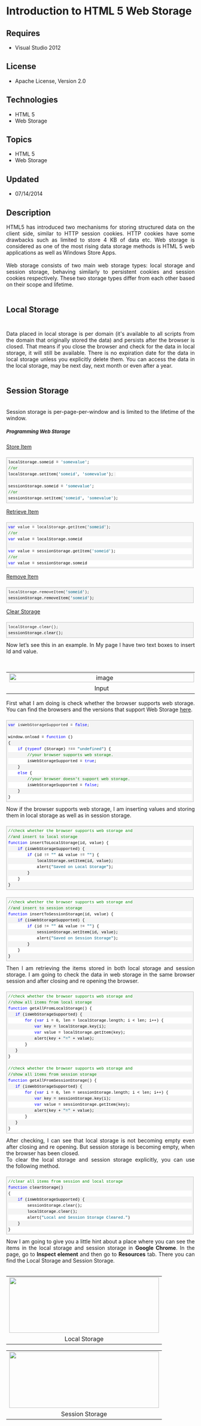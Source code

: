 # Introduction to HTML 5 Web Storage
## Requires
- Visual Studio 2012
## License
- Apache License, Version 2.0
## Technologies
- HTML 5
- Web Storage
## Topics
- HTML 5
- Web Storage
## Updated
- 07/14/2014
## Description

<div style="text-align:justify">HTML5 has introduced two mechanisms for storing structured data on the client side, similar to HTTP session cookies. HTTP cookies have some drawbacks such as limited to store 4 KB of data etc. Web storage is considered as one
 of the most rising data storage methods is HTML 5 web applications as well as Windows Store Apps.<br>
<br>
</div>
<div style="text-align:justify">Web storage consists of two main web storage types: local storage and session storage, behaving similarly to persistent cookies and session cookies respectively. These two storage types differ from each other based on their scope
 and lifetime.<br>
<br>
</div>
<h2><a name="Local_Storage"></a>Local Storage<br>
<br>
</h2>
<div style="text-align:justify">Data placed in local storage is per domain (it's available to all scripts from the domain that originally stored the data) and persists after the browser is closed. That means if you close the browser and check for the data in
 local storage, it will still be available. There is no expiration date for the data in local storage unless you&nbsp;explicitly&nbsp;delete them. You can access the data in the local storage, may be next day, next month or even after a year.<br>
<br>
</div>
<h2><a name="Session_Storage"></a>Session Storage</h2>
<div style="text-align:justify"><br>
Session storage is per-page-per-window and is limited to the lifetime of the window.</div>
<h5><a name="Programming_Web_Storage"></a><span style="font-size:small">Programming Web Storage</span></h5>
<p><span style="text-decoration:underline">Store Item</span></p>
<div id="codeSnippetWrapper" style="overflow:auto; font-size:8pt; border:1px solid silver; font-family:'Courier New',courier,monospace; padding:4px; direction:ltr; margin:20px 0px 10px; line-height:12pt; max-height:200px; width:97.5%; background-color:#f4f4f4">
<div id="codeSnippet" style="border-style:none; overflow:visible; font-size:8pt; color:black; padding:0px; direction:ltr; line-height:12pt; width:100%">
<pre style="border-style:none; overflow:visible; font-size:8pt; font-family:'Courier New',courier,monospace; padding:0px; direction:ltr; margin:0em; line-height:12pt; width:100%; background-color:white">localStorage.someid = <span style="color:#006080">'somevalue'</span>;</pre>
<pre style="border-style:none; overflow:visible; font-size:8pt; font-family:'Courier New',courier,monospace; padding:0px; direction:ltr; margin:0em; line-height:12pt; width:100%"><span style="color:green">//or</span></pre>
<pre style="border-style:none; overflow:visible; font-size:8pt; font-family:'Courier New',courier,monospace; padding:0px; direction:ltr; margin:0em; line-height:12pt; width:100%; background-color:white">localStorage.setItem(<span style="color:#006080">'someid'</span>, <span style="color:#006080">'somevalue'</span>);<span style="font-size:8pt; line-height:12pt; background-color:#f4f4f4">&nbsp;</span></pre>
<br>
<pre style="border-style:none; overflow:visible; font-size:8pt; font-family:'Courier New',courier,monospace; padding:0px; direction:ltr; margin:0em; line-height:12pt; width:100%; background-color:white">sessionStorage.someid = <span style="color:#006080">'somevalue'</span>;</pre>
<pre style="border-style:none; overflow:visible; font-size:8pt; font-family:'Courier New',courier,monospace; padding:0px; direction:ltr; margin:0em; line-height:12pt; width:100%"><span style="color:green">//or</span></pre>
<pre style="border-style:none; overflow:visible; font-size:8pt; font-family:'Courier New',courier,monospace; padding:0px; direction:ltr; margin:0em; line-height:12pt; width:100%; background-color:white">sessionStorage.setItem(<span style="color:#006080">'someid'</span>, <span style="color:#006080">'somevalue'</span>);</pre>
</div>
</div>
<p><span style="text-decoration:underline">Retrieve Item </span></p>
<div id="codeSnippetWrapper" style="overflow:auto; font-size:8pt; border:1px solid silver; font-family:'Courier New',courier,monospace; padding:4px; direction:ltr; margin:20px 0px 10px; line-height:12pt; max-height:200px; width:97.5%; background-color:#f4f4f4">
<span style="font-size:8pt; line-height:12pt; color:blue">var</span><span style="font-size:8pt; line-height:12pt; background-color:white"> value = localStorage.getItem(</span><span style="font-size:8pt; line-height:12pt; color:#006080">'someid'</span><span style="font-size:8pt; line-height:12pt; background-color:white">);</span><br>
<div id="codeSnippet" style="border-style:none; overflow:visible; font-size:8pt; color:black; padding:0px; direction:ltr; line-height:12pt; width:100%">
<pre style="border-style:none; overflow:visible; font-size:8pt; font-family:'Courier New',courier,monospace; padding:0px; direction:ltr; margin:0em; line-height:12pt; width:100%"><span style="color:green">//or</span></pre>
<pre style="border-style:none; overflow:visible; font-size:8pt; font-family:'Courier New',courier,monospace; padding:0px; direction:ltr; margin:0em; line-height:12pt; width:100%; background-color:white"><span style="color:blue">var</span> value = localStorage.someid</pre>
<br>
<pre style="border-style:none; overflow:visible; font-size:8pt; font-family:'Courier New',courier,monospace; padding:0px; direction:ltr; margin:0em; line-height:12pt; width:100%; background-color:white"><span style="color:blue">var</span> value = sessionStorage.getItem(<span style="color:#006080">'someid'</span>);</pre>
<pre style="border-style:none; overflow:visible; font-size:8pt; font-family:'Courier New',courier,monospace; padding:0px; direction:ltr; margin:0em; line-height:12pt; width:100%"><span style="color:green">//or</span></pre>
<pre style="border-style:none; overflow:visible; font-size:8pt; font-family:'Courier New',courier,monospace; padding:0px; direction:ltr; margin:0em; line-height:12pt; width:100%; background-color:white"><span style="color:blue">var</span> value = sessionStorage.someid</pre>
</div>
</div>
<p><span style="text-decoration:underline">Remove Item</span></p>
<div id="codeSnippetWrapper" style="overflow:auto; font-size:8pt; border:1px solid silver; font-family:'Courier New',courier,monospace; padding:4px; direction:ltr; margin:20px 0px 10px; line-height:12pt; max-height:200px; width:97.5%; background-color:#f4f4f4">
<span style="font-size:8pt; line-height:12pt; background-color:white">localStorage.removeItem(</span><span style="font-size:8pt; line-height:12pt; color:#006080">'someid'</span><span style="font-size:8pt; line-height:12pt; background-color:white">);</span><br>
<div id="codeSnippet" style="border-style:none; overflow:visible; font-size:8pt; color:black; padding:0px; direction:ltr; line-height:12pt; width:100%">
<pre style="border-style:none; overflow:visible; font-size:8pt; font-family:'Courier New',courier,monospace; padding:0px; direction:ltr; margin:0em; line-height:12pt; width:100%">sessionStorage.removeItem(<span style="color:#006080">'someid'</span>);</pre>
</div>
</div>
<p><span style="text-decoration:underline">Clear Storage</span></p>
<div id="codeSnippetWrapper" style="overflow:auto; font-size:8pt; border:1px solid silver; font-family:'Courier New',courier,monospace; padding:4px; direction:ltr; margin:20px 0px 10px; line-height:12pt; max-height:200px; width:97.5%; background-color:#f4f4f4">
<span style="font-size:8pt; line-height:12pt; background-color:white">localStorage.clear();</span><br>
<div id="codeSnippet" style="border-style:none; overflow:visible; font-size:8pt; color:black; padding:0px; direction:ltr; line-height:12pt; width:100%">
<pre style="border-style:none; overflow:visible; font-size:8pt; font-family:'Courier New',courier,monospace; padding:0px; direction:ltr; margin:0em; line-height:12pt; width:100%">sessionStorage.clear();</pre>
</div>
</div>
<div style="text-align:justify">Now let&rsquo;s see this in an example. In My page I have two text boxes to insert Id and value.</div>
<p>&nbsp;</p>
<table class="tr-caption-container" cellspacing="0" cellpadding="0" align="center" style="text-align:center; margin-left:auto; margin-right:auto">
<tbody>
<tr>
<td><a href="http://lh3.ggpht.com/-MMrqCLaZi1k/UYiPviPE-cI/AAAAAAAABZc/pWGl9l6zupo/s1600-h/image%25255B10%25255D.png" style="margin-left:auto; margin-right:auto"><img title="image" src="http://lh5.ggpht.com/-X_dUWtg58co/UYiPwAYIIwI/AAAAAAAABZk/E2SOpYxtvmA/image_thumb%25255B8%25255D.png?imgmax=800" alt="image" width="494" height="24" style="border-width:0px; float:none; padding-top:0px; padding-left:0px; margin-left:auto; display:block; padding-right:0px; margin-right:auto; border-style:solid"></a></td>
</tr>
<tr>
<td class="tr-caption">Input</td>
</tr>
</tbody>
</table>
<div style="text-align:justify">First what I am doing is check whether the browser supports web storage. You can find the browsers and the versions that support Web Storage&nbsp;<a href="http://www.html5rocks.com/en/features/storage" target="_blank">here</a>.</div>
<div id="codeSnippetWrapper" style="overflow:auto; font-size:8pt; border:1px solid silver; font-family:'Courier New',courier,monospace; padding:4px; direction:ltr; margin:20px 0px 10px; line-height:12pt; max-height:400px; width:97.5%; background-color:#f4f4f4">
<span style="font-size:8pt; line-height:12pt; color:blue">var</span><span style="font-size:8pt; line-height:12pt; background-color:white"> isWebStorageSupported =
</span><span style="font-size:8pt; line-height:12pt; color:blue">false</span><span style="font-size:8pt; line-height:12pt; background-color:white">;</span><span style="font-size:8pt; line-height:12pt">&nbsp;</span><br>
<div id="codeSnippet" style="border-style:none; overflow:visible; font-size:8pt; color:black; padding:0px; direction:ltr; line-height:12pt; width:100%">
<br>
<pre style="border-style:none; overflow:visible; font-size:8pt; font-family:'Courier New',courier,monospace; padding:0px; direction:ltr; margin:0em; line-height:12pt; width:100%; background-color:white">window.onload = <span style="color:blue">function</span> ()</pre>
<pre style="border-style:none; overflow:visible; font-size:8pt; font-family:'Courier New',courier,monospace; padding:0px; direction:ltr; margin:0em; line-height:12pt; width:100%">{</pre>
<pre style="border-style:none; overflow:visible; font-size:8pt; font-family:'Courier New',courier,monospace; padding:0px; direction:ltr; margin:0em; line-height:12pt; width:100%; background-color:white">    <span style="color:blue">if</span> (<span style="color:blue">typeof</span> (Storage) !== <span style="color:#006080">&quot;undefined&quot;</span>) {</pre>
<pre style="border-style:none; overflow:visible; font-size:8pt; font-family:'Courier New',courier,monospace; padding:0px; direction:ltr; margin:0em; line-height:12pt; width:100%">        <span style="color:green">//your browser supports web storage.</span></pre>
<pre style="border-style:none; overflow:visible; font-size:8pt; font-family:'Courier New',courier,monospace; padding:0px; direction:ltr; margin:0em; line-height:12pt; width:100%; background-color:white">        isWebStorageSupported = <span style="color:blue">true</span>;</pre>
<pre style="border-style:none; overflow:visible; font-size:8pt; font-family:'Courier New',courier,monospace; padding:0px; direction:ltr; margin:0em; line-height:12pt; width:100%">    }</pre>
<pre style="border-style:none; overflow:visible; font-size:8pt; font-family:'Courier New',courier,monospace; padding:0px; direction:ltr; margin:0em; line-height:12pt; width:100%; background-color:white">    <span style="color:blue">else</span> {</pre>
<pre style="border-style:none; overflow:visible; font-size:8pt; font-family:'Courier New',courier,monospace; padding:0px; direction:ltr; margin:0em; line-height:12pt; width:100%">        <span style="color:green">//your browser doesn't support web storage.</span></pre>
<pre style="border-style:none; overflow:visible; font-size:8pt; font-family:'Courier New',courier,monospace; padding:0px; direction:ltr; margin:0em; line-height:12pt; width:100%; background-color:white">        isWebStorageSupported = <span style="color:blue">false</span>;</pre>
<pre style="border-style:none; overflow:visible; font-size:8pt; font-family:'Courier New',courier,monospace; padding:0px; direction:ltr; margin:0em; line-height:12pt; width:100%">    }</pre>
<pre style="border-style:none; overflow:visible; font-size:8pt; font-family:'Courier New',courier,monospace; padding:0px; direction:ltr; margin:0em; line-height:12pt; width:100%; background-color:white">}</pre>
</div>
</div>
<div style="text-align:justify">Now if the browser supports web storage, I am inserting values and storing them in local storage as well as in session storage.</div>
<div id="codeSnippetWrapper" style="overflow:auto; font-size:8pt; border:1px solid silver; font-family:'Courier New',courier,monospace; padding:4px; direction:ltr; margin:20px 0px 10px; line-height:12pt; max-height:400px; width:97.5%; background-color:#f4f4f4">
<span style="font-size:8pt; line-height:12pt; color:green; background-color:white">//check whether the browser supports web storage and</span><br>
<div id="codeSnippet" style="border-style:none; overflow:visible; font-size:8pt; color:black; padding:0px; direction:ltr; line-height:12pt; width:100%">
<pre style="border-style:none; overflow:visible; font-size:8pt; font-family:'Courier New',courier,monospace; padding:0px; direction:ltr; margin:0em; line-height:12pt; width:100%"><span style="color:green">//and insert to local storage</span></pre>
<pre style="border-style:none; overflow:visible; font-size:8pt; font-family:'Courier New',courier,monospace; padding:0px; direction:ltr; margin:0em; line-height:12pt; width:100%; background-color:white"><span style="color:blue">function</span> insertToLocalStorage(id, value) {</pre>
<pre style="border-style:none; overflow:visible; font-size:8pt; font-family:'Courier New',courier,monospace; padding:0px; direction:ltr; margin:0em; line-height:12pt; width:100%">    <span style="color:blue">if</span> (isWebStorageSupported) {</pre>
<pre style="border-style:none; overflow:visible; font-size:8pt; font-family:'Courier New',courier,monospace; padding:0px; direction:ltr; margin:0em; line-height:12pt; width:100%; background-color:white">        <span style="color:blue">if</span> (id != <span style="color:#006080">&quot;&quot;</span> &amp;&amp; value != <span style="color:#006080">&quot;&quot;</span>) {</pre>
<pre style="border-style:none; overflow:visible; font-size:8pt; font-family:'Courier New',courier,monospace; padding:0px; direction:ltr; margin:0em; line-height:12pt; width:100%">            localStorage.setItem(id, value);</pre>
<pre style="border-style:none; overflow:visible; font-size:8pt; font-family:'Courier New',courier,monospace; padding:0px; direction:ltr; margin:0em; line-height:12pt; width:100%; background-color:white">            alert(<span style="color:#006080">&quot;Saved on Local Storage&quot;</span>);</pre>
<pre style="border-style:none; overflow:visible; font-size:8pt; font-family:'Courier New',courier,monospace; padding:0px; direction:ltr; margin:0em; line-height:12pt; width:100%">        }</pre>
<pre style="border-style:none; overflow:visible; font-size:8pt; font-family:'Courier New',courier,monospace; padding:0px; direction:ltr; margin:0em; line-height:12pt; width:100%; background-color:white">    }</pre>
<pre style="border-style:none; overflow:visible; font-size:8pt; font-family:'Courier New',courier,monospace; padding:0px; direction:ltr; margin:0em; line-height:12pt; width:100%">}</pre>
</div>
</div>
<div id="codeSnippetWrapper" style="overflow:auto; font-size:8pt; border:1px solid silver; font-family:'Courier New',courier,monospace; padding:4px; direction:ltr; margin:20px 0px 10px; line-height:12pt; max-height:400px; width:97.5%; background-color:#f4f4f4">
<span style="font-size:8pt; line-height:12pt; color:green; background-color:white">//check whether the browser supports web storage and</span><br>
<div id="codeSnippet" style="border-style:none; overflow:visible; font-size:8pt; color:black; padding:0px; direction:ltr; line-height:12pt; width:100%">
<pre style="border-style:none; overflow:visible; font-size:8pt; font-family:'Courier New',courier,monospace; padding:0px; direction:ltr; margin:0em; line-height:12pt; width:100%"><span style="color:green">//and insert to session storage</span></pre>
<pre style="border-style:none; overflow:visible; font-size:8pt; font-family:'Courier New',courier,monospace; padding:0px; direction:ltr; margin:0em; line-height:12pt; width:100%; background-color:white"><span style="color:blue">function</span> insertToSessionStorage(id, value) {</pre>
<pre style="border-style:none; overflow:visible; font-size:8pt; font-family:'Courier New',courier,monospace; padding:0px; direction:ltr; margin:0em; line-height:12pt; width:100%">    <span style="color:blue">if</span> (isWebStorageSupported) {</pre>
<pre style="border-style:none; overflow:visible; font-size:8pt; font-family:'Courier New',courier,monospace; padding:0px; direction:ltr; margin:0em; line-height:12pt; width:100%; background-color:white">        <span style="color:blue">if</span> (id != <span style="color:#006080">&quot;&quot;</span> &amp;&amp; value != <span style="color:#006080">&quot;&quot;</span>) {</pre>
<pre style="border-style:none; overflow:visible; font-size:8pt; font-family:'Courier New',courier,monospace; padding:0px; direction:ltr; margin:0em; line-height:12pt; width:100%">            sessionStorage.setItem(id, value);</pre>
<pre style="border-style:none; overflow:visible; font-size:8pt; font-family:'Courier New',courier,monospace; padding:0px; direction:ltr; margin:0em; line-height:12pt; width:100%; background-color:white">            alert(<span style="color:#006080">&quot;Saved on Session Storage&quot;</span>);</pre>
<pre style="border-style:none; overflow:visible; font-size:8pt; font-family:'Courier New',courier,monospace; padding:0px; direction:ltr; margin:0em; line-height:12pt; width:100%">        }</pre>
<pre style="border-style:none; overflow:visible; font-size:8pt; font-family:'Courier New',courier,monospace; padding:0px; direction:ltr; margin:0em; line-height:12pt; width:100%; background-color:white">    }</pre>
<pre style="border-style:none; overflow:visible; font-size:8pt; font-family:'Courier New',courier,monospace; padding:0px; direction:ltr; margin:0em; line-height:12pt; width:100%">}</pre>
</div>
</div>
<div style="text-align:justify">Then I am retrieving the items stored in both local storage and session storage. I am going to check the data in web storage in the same browser session and after closing and re opening the browser.</div>
<div id="codeSnippetWrapper" style="overflow:auto; font-size:8pt; border:1px solid silver; font-family:'Courier New',courier,monospace; padding:4px; direction:ltr; margin:20px 0px 10px; line-height:12pt; max-height:800px; width:97.5%; background-color:#f4f4f4">
<span style="font-size:8pt; line-height:12pt; color:green; background-color:white">//check whether the browser supports web storage and</span><br>
<div id="codeSnippet" style="border-style:none; overflow:visible; font-size:8pt; color:black; padding:0px; direction:ltr; line-height:12pt; width:100%">
<pre style="border-style:none; overflow:visible; font-size:8pt; font-family:'Courier New',courier,monospace; padding:0px; direction:ltr; margin:0em; line-height:12pt; width:100%"><span style="color:green">//show all items from local storage</span></pre>
<pre style="border-style:none; overflow:visible; font-size:8pt; font-family:'Courier New',courier,monospace; padding:0px; direction:ltr; margin:0em; line-height:12pt; width:100%; background-color:white"><span style="color:blue">function</span> getAllFromLocalStorage() {</pre>
<pre style="border-style:none; overflow:visible; font-size:8pt; font-family:'Courier New',courier,monospace; padding:0px; direction:ltr; margin:0em; line-height:12pt; width:100%">   <span style="color:blue">if</span> (isWebStorageSupported) {</pre>
<pre style="border-style:none; overflow:visible; font-size:8pt; font-family:'Courier New',courier,monospace; padding:0px; direction:ltr; margin:0em; line-height:12pt; width:100%; background-color:white">       <span style="color:blue">for</span> (<span style="color:blue">var</span> i = 0, len = localStorage.length; i &lt; len; i&#43;&#43;) {</pre>
<pre style="border-style:none; overflow:visible; font-size:8pt; font-family:'Courier New',courier,monospace; padding:0px; direction:ltr; margin:0em; line-height:12pt; width:100%">           <span style="color:blue">var</span> key = localStorage.key(i);</pre>
<pre style="border-style:none; overflow:visible; font-size:8pt; font-family:'Courier New',courier,monospace; padding:0px; direction:ltr; margin:0em; line-height:12pt; width:100%; background-color:white">           <span style="color:blue">var</span> value = localStorage.getItem(key);</pre>
<pre style="border-style:none; overflow:visible; font-size:8pt; font-family:'Courier New',courier,monospace; padding:0px; direction:ltr; margin:0em; line-height:12pt; width:100%">           alert(key &#43; <span style="color:#006080">&quot;=&quot;</span> &#43; value);</pre>
<pre style="border-style:none; overflow:visible; font-size:8pt; font-family:'Courier New',courier,monospace; padding:0px; direction:ltr; margin:0em; line-height:12pt; width:100%; background-color:white">       }</pre>
<pre style="border-style:none; overflow:visible; font-size:8pt; font-family:'Courier New',courier,monospace; padding:0px; direction:ltr; margin:0em; line-height:12pt; width:100%">   }</pre>
<pre style="border-style:none; overflow:visible; font-size:8pt; font-family:'Courier New',courier,monospace; padding:0px; direction:ltr; margin:0em; line-height:12pt; width:100%; background-color:white">}</pre>
<br>
<pre style="border-style:none; overflow:visible; font-size:8pt; font-family:'Courier New',courier,monospace; padding:0px; direction:ltr; margin:0em; line-height:12pt; width:100%; background-color:white"><span style="color:green">//check whether the browser supports web storage and</span></pre>
<pre style="border-style:none; overflow:visible; font-size:8pt; font-family:'Courier New',courier,monospace; padding:0px; direction:ltr; margin:0em; line-height:12pt; width:100%"><span style="color:green">//show all items from session storage</span></pre>
<pre style="border-style:none; overflow:visible; font-size:8pt; font-family:'Courier New',courier,monospace; padding:0px; direction:ltr; margin:0em; line-height:12pt; width:100%; background-color:white"><span style="color:blue">function</span> getAllFromSessionStorage() {</pre>
<pre style="border-style:none; overflow:visible; font-size:8pt; font-family:'Courier New',courier,monospace; padding:0px; direction:ltr; margin:0em; line-height:12pt; width:100%">   <span style="color:blue">if</span> (isWebStorageSupported) {</pre>
<pre style="border-style:none; overflow:visible; font-size:8pt; font-family:'Courier New',courier,monospace; padding:0px; direction:ltr; margin:0em; line-height:12pt; width:100%; background-color:white">       <span style="color:blue">for</span> (<span style="color:blue">var</span> i = 0, len = sessionStorage.length; i &lt; len; i&#43;&#43;) {</pre>
<pre style="border-style:none; overflow:visible; font-size:8pt; font-family:'Courier New',courier,monospace; padding:0px; direction:ltr; margin:0em; line-height:12pt; width:100%">           <span style="color:blue">var</span> key = sessionStorage.key(i);</pre>
<pre style="border-style:none; overflow:visible; font-size:8pt; font-family:'Courier New',courier,monospace; padding:0px; direction:ltr; margin:0em; line-height:12pt; width:100%; background-color:white">           <span style="color:blue">var</span> value = sessionStorage.getItem(key);</pre>
<pre style="border-style:none; overflow:visible; font-size:8pt; font-family:'Courier New',courier,monospace; padding:0px; direction:ltr; margin:0em; line-height:12pt; width:100%">           alert(key &#43; <span style="color:#006080">&quot;=&quot;</span> &#43; value);</pre>
<pre style="border-style:none; overflow:visible; font-size:8pt; font-family:'Courier New',courier,monospace; padding:0px; direction:ltr; margin:0em; line-height:12pt; width:100%; background-color:white">       }</pre>
<pre style="border-style:none; overflow:visible; font-size:8pt; font-family:'Courier New',courier,monospace; padding:0px; direction:ltr; margin:0em; line-height:12pt; width:100%">   }</pre>
<pre style="border-style:none; overflow:visible; font-size:8pt; font-family:'Courier New',courier,monospace; padding:0px; direction:ltr; margin:0em; line-height:12pt; width:100%; background-color:white">}</pre>
</div>
</div>
<div style="text-align:justify">After checking, I can see that local storage is not becoming empty even after closing and re opening. But session storage is becoming empty, when the browser has been closed.</div>
<div></div>
<div style="text-align:justify">To clear the local storage and session storage explicitly, you can use the&nbsp;following&nbsp;method.</div>
<div id="codeSnippetWrapper" style="overflow:auto; font-size:8pt; border:1px solid silver; font-family:'Courier New',courier,monospace; padding:4px; direction:ltr; margin:20px 0px 10px; line-height:12pt; max-height:200px; width:97.5%; background-color:#f4f4f4">
<span style="font-size:8pt; line-height:12pt; color:green; background-color:white">//clear all items from session and local storage</span><br>
<div id="codeSnippet" style="border-style:none; overflow:visible; font-size:8pt; color:black; padding:0px; direction:ltr; line-height:12pt; width:100%">
<pre style="border-style:none; overflow:visible; font-size:8pt; font-family:'Courier New',courier,monospace; padding:0px; direction:ltr; margin:0em; line-height:12pt; width:100%"><span style="color:blue">function</span> clearStorage()</pre>
<pre style="border-style:none; overflow:visible; font-size:8pt; font-family:'Courier New',courier,monospace; padding:0px; direction:ltr; margin:0em; line-height:12pt; width:100%; background-color:white">{</pre>
<pre style="border-style:none; overflow:visible; font-size:8pt; font-family:'Courier New',courier,monospace; padding:0px; direction:ltr; margin:0em; line-height:12pt; width:100%">    <span style="color:blue">if</span> (isWebStorageSupported) {</pre>
<pre style="border-style:none; overflow:visible; font-size:8pt; font-family:'Courier New',courier,monospace; padding:0px; direction:ltr; margin:0em; line-height:12pt; width:100%; background-color:white">        sessionStorage.clear();</pre>
<pre style="border-style:none; overflow:visible; font-size:8pt; font-family:'Courier New',courier,monospace; padding:0px; direction:ltr; margin:0em; line-height:12pt; width:100%">        localStorage.clear();</pre>
<pre style="border-style:none; overflow:visible; font-size:8pt; font-family:'Courier New',courier,monospace; padding:0px; direction:ltr; margin:0em; line-height:12pt; width:100%; background-color:white">        alert(<span style="color:#006080">&quot;Local and Session Storage Cleared.&quot;</span>)</pre>
<pre style="border-style:none; overflow:visible; font-size:8pt; font-family:'Courier New',courier,monospace; padding:0px; direction:ltr; margin:0em; line-height:12pt; width:100%">    }</pre>
<pre style="border-style:none; overflow:visible; font-size:8pt; font-family:'Courier New',courier,monospace; padding:0px; direction:ltr; margin:0em; line-height:12pt; width:100%; background-color:white">}</pre>
</div>
</div>
<div style="text-align:justify">Now I am going to give you a little hint about a place where you can see the items in the local storage and session storage in
<strong>Google Chrome</strong>. In the page, go to <strong>Inspect element</strong> and then go to
<strong>Resources</strong> tab. There you can find the Local Storage and Session Storage.</div>
<div style="text-align:justify">&nbsp;</div>
<table class="tr-caption-container" cellspacing="0" cellpadding="0" align="center" style="text-align:center; margin-left:auto; margin-right:auto">
<tbody>
<tr>
<td><a href="http://2.bp.blogspot.com/-aKPqjkv0rBQ/UYkoGbvUj5I/AAAAAAAABZ0/YukjAV86dk4/s1600/local.png" style="margin-left:auto; margin-right:auto"><img src="http://2.bp.blogspot.com/-aKPqjkv0rBQ/UYkoGbvUj5I/AAAAAAAABZ0/YukjAV86dk4/s400/local.png" alt="" width="400" height="148" style="border-width:0px; border-style:solid"></a></td>
</tr>
<tr>
<td class="tr-caption">Local Storage</td>
</tr>
</tbody>
</table>
<table class="tr-caption-container" cellspacing="0" cellpadding="0" align="center" style="text-align:center; margin-left:auto; margin-right:auto">
<tbody>
<tr>
<td><a href="http://4.bp.blogspot.com/-nOKMPgbPbn4/UYkoGvb1KtI/AAAAAAAABZ4/E2V9ODIf8Xw/s1600/session.png" style="margin-left:auto; margin-right:auto"><img src="http://4.bp.blogspot.com/-nOKMPgbPbn4/UYkoGvb1KtI/AAAAAAAABZ4/E2V9ODIf8Xw/s400/session.png" alt="" width="400" height="150" style="border-width:0px; border-style:solid"></a></td>
</tr>
<tr>
<td class="tr-caption">Session Storage</td>
</tr>
</tbody>
</table>
